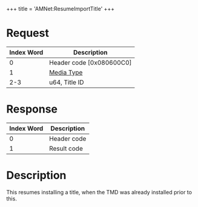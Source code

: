 +++
title = 'AMNet:ResumeImportTitle'
+++

# Request

| Index Word | Description                                            |
|------------|--------------------------------------------------------|
| 0          | Header code \[0x080600C0\]                             |
| 1          | [Media Type](Filesystem_services#mediatype "wikilink") |
| 2-3        | u64, Title ID                                          |

# Response

| Index Word | Description |
|------------|-------------|
| 0          | Header code |
| 1          | Result code |

# Description

This resumes installing a title, when the TMD was already installed
prior to this.
